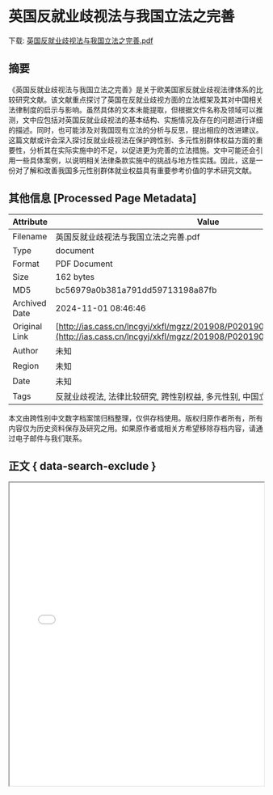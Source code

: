 # 英国反就业歧视法与我国立法之完善

<!-- tcd_download_link -->
下载: <a href="英国反就业歧视法与我国立法之完善.pdf" download>英国反就业歧视法与我国立法之完善.pdf</a>
<!-- tcd_download_link_end -->

## 摘要

<!-- tcd_abstract -->
《英国反就业歧视法与我国立法之完善》是关于欧美国家反就业歧视法律体系的比较研究文献。该文献重点探讨了英国在反就业歧视方面的立法框架及其对中国相关法律制度的启示与影响。虽然具体的文本未能提取，但根据文件名称及领域可以推测，文中应包括对英国反就业歧视法的基本结构、实施情况及存在的问题进行详细的描述。同时，也可能涉及对我国现有立法的分析与反思，提出相应的改进建议。这篇文献或许会深入探讨反就业歧视法在保护跨性别、多元性别群体权益方面的重要性，分析其在实际实施中的不足，以促进更为完善的立法措施。文中可能还会引用一些具体案例，以说明相关法律条款实施中的挑战与地方性实践。因此，这是一份对了解和改善我国多元性别群体就业权益具有重要参考价值的学术研究文献。

<!-- tcd_abstract_end -->

## 其他信息 [Processed Page Metadata]

| Attribute       | Value                                  |
|-----------------|----------------------------------------|
| Filename        | 英国反就业歧视法与我国立法之完善.pdf                             |
| Type            | document                                 |
| Format          | PDF Document                               |
| Size            | 162 bytes                           |
| MD5             | bc56979a0b381a791dd59713198a87fb                                  |
| Archived Date   | 2024-11-01 08:46:46                             |
| Original Link   | [http://ias.cass.cn/lncgyj/xkfl/mgzz/201908/P020190806381215041612.pdf](http://ias.cass.cn/lncgyj/xkfl/mgzz/201908/P020190806381215041612.pdf)                         |
| Author          | 未知                               |
| Region          | 未知                               |
| Date            | 未知                                 |
| Tags            | 反就业歧视法, 法律比较研究, 跨性别权益, 多元性别, 中国立法, 社会政策                                 |

本文由跨性别中文数字档案馆归档整理，仅供存档使用。版权归原作者所有，所有内容仅为历史资料保存及研究之用。如果原作者或相关方希望移除存档内容，请通过电子邮件与我们联系。

## 正文 { data-search-exclude }

<!-- tcd_main_text -->
<iframe src="../英国反就业歧视法与我国立法之完善.pdf" width="100%" height="600px">
    <p>无法显示PDF，请下载查看。</p>
</iframe>
<!-- tcd_main_text_end -->

